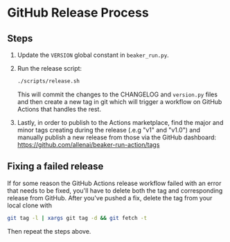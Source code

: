 # GitHub Release Process

## Steps

1. Update the `VERSION` global constant in `beaker_run.py`.

2. Run the release script:

    ```bash
    ./scripts/release.sh
    ```

    This will commit the changes to the CHANGELOG and `version.py` files and then create a new tag in git
    which will trigger a workflow on GitHub Actions that handles the rest.

3. Lastly, in order to publish to the Actions marketplace, find the major and minor tags creating during the
   release (.e.g "v1" and "v1.0") and manually publish a new release from those via the GitHub dashboard:
   https://github.com/allenai/beaker-run-action/tags

## Fixing a failed release

If for some reason the GitHub Actions release workflow failed with an error that needs to be fixed, you'll have to delete both the tag and corresponding release from GitHub. After you've pushed a fix, delete the tag from your local clone with

```bash
git tag -l | xargs git tag -d && git fetch -t
```

Then repeat the steps above.
